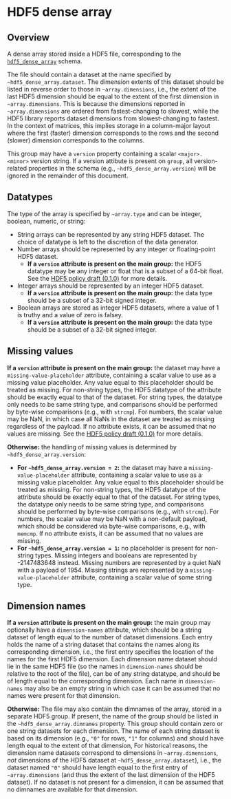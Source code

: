 # HDF5 dense array

## Overview

A dense array stored inside a HDF5 file, corresponding to the [`hdf5_dense_array`](https://github.com/ArtifactDB/BiocObjectSchemas/raw/master/raw/hdf5_dense_array/v1.json) schema.

The file should contain a dataset at the name specified by `~hdf5_dense_array.dataset`.
The dimension extents of this dataset should be listed in reverse order to those in `~array.dimensions`,
i.e., the extent of the last HDF5 dimension should be equal to the extent of the first dimension in `~array.dimensions`.
This is because the dimensions reported in `~array.dimensions` are ordered from fastest-changing to slowest,
while the HDF5 library reports dataset dimensions from slowest-changing to fastest. 
In the context of matrices, this implies storage in a column-major layout where the first (faster) dimension corresponds to the rows and the second (slower) dimension corresponds to the columns.

This group may have a `version` property containing a scalar `<major>.<minor>` version string.
If a version attibute is present on `group`, all version-related properties in the schema (e.g., `~hdf5_dense_array.version`) will be ignored in the remainder of this document.

## Datatypes

The type of the array is specified by `~array.type` and can be integer, boolean, numeric, or string:

- String arrays can be represented by any string HDF5 dataset.
  The choice of datatype is left to the discretion of the data generator.
- Number arrays should be represented by any integer or floating-point HDF5 dataset.
  - **If a `version` attribute is present on the main group:** 
    the HDF5 datatype may be any integer or float that is a subset of a 64-bit float.
    See the [HDF5 policy draft (0.1.0)](https://github.com/ArtifactDB/Bioc-HDF5-policy/tree/0.1.0) for more details.
- Integer arrays should be represented by an integer HDF5 dataset.
  - **If a `version` attribute is present on the main group:** 
    the data type should be a subset of a 32-bit signed integer.
- Boolean arrays are stored as integer HDF5 datasets, where a value of 1 is truthy and a value of zero is falsey.
  - **If a `version` attribute is present on the main group:** 
    the data type should be a subset of a 32-bit signed integer.

## Missing values

**If a `version` attribute is present on the main group:** 
the dataset may have a `missing-value-placeholder` attribute, containing a scalar value to use as a missing value placeholder.
Any value equal to this placeholder should be treated as missing.
For non-string types, the HDF5 datatype of the attribute should be exactly equal to that of the dataset.
For string types, the datatype only needs to be same string type, and comparisons should be performed by byte-wise comparisons (e.g., with `strcmp`).
For numbers, the scalar value may be NaN, in which case all NaNs in the dataset are treated as missing regardless of the payload.
If no attribute exists, it can be assumed that no values are missing.
See the [HDF5 policy draft (0.1.0)](https://github.com/ArtifactDB/Bioc-HDF5-policy/tree/0.1.0) for more details.

**Otherwise:**
the handling of missing values is determined by `~hdf5_dense_array.version`:
- **For `~hdf5_dense_array.version = 2`:** 
  the dataset may have a `missing-value-placeholder` attribute, containing a scalar value to use as a missing value placeholder.
  Any value equal to this placeholder should be treated as missing.
  For non-string types, the HDF5 datatype of the attribute should be exactly equal to that of the dataset.
  For string types, the datatype only needs to be same string type, and comparisons should be performed by byte-wise comparisons (e.g., with `strcmp`).
  For numbers, the scalar value may be NaN with a non-default payload, which should be considered via byte-wise comparisons, e.g., with `memcmp`.
  If no attribute exists, it can be assumed that no values are missing.
- **For `~hdf5_dense_array.version = 1`:** 
  no placeholder is present for non-string types.
  Missing integers and booleans are represented by -2147483648 instead.
  Missing numbers are represented by a quiet NaN with a payload of 1954.
  Missing strings are represented by a `missing-value-placeholder` attribute, containing a scalar value of some string type.

## Dimension names

**If a `version` attribute is present on the main group:** 
the main group may optionally have a `dimension-names` attribute, which should be a string dataset of length equal to the number of dataset dimensions.
Each entry holds the name of a string dataset that contains the names along its corresponding dimension, 
i.e., the first entry specifies the location of the names for the first HDF5 dimension.
Each dimension name dataset should lie in the same HDF5 file (so the names in `dimension-names` should be relative to the root of the file), 
can be of any string datatype, and should be of length equal to the corresponding dimension.
Each name in `dimension-names` may also be an empty string in which case it can be assumed that no names were present for that dimension.

**Otherwise:**
The file may also contain the dimnames of the array, stored in a separate HDF5 group.
If present, the name of the group should be listed in the `~hdf5_dense_array.dimnames` property.
This group should contain zero or one string datasets for each dimension. 
The name of each string dataset is based on its dimension (e.g., `"0"` for rows, `"1"` for columns) and should have length equal to the extent of that dimension,
For historical reasons, the dimension name datasets correspond to dimensions in `~array.dimensions`, _not_ dimensions of the HDF5 dataset at `~hdf5_dense_array.dataset`),
i.e., the dataset named `"0"` should have length equal to the first entry of `~array.dimensions` (and thus the extent of the last dimension of the HDF5 dataset).
If no dataset is not present for a dimension, it can be assumed that no dimnames are available for that dimension.
